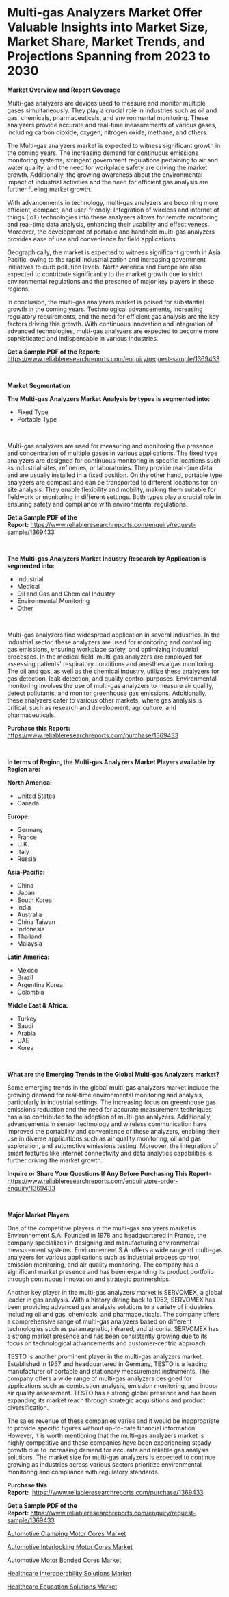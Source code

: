 <p><h1>Multi-gas Analyzers Market Offer Valuable Insights into Market Size, Market Share, Market Trends, and Projections Spanning from 2023 to 2030</h1></p><p><strong>Market Overview and Report Coverage</strong></p>
<p><p>Multi-gas analyzers are devices used to measure and monitor multiple gases simultaneously. They play a crucial role in industries such as oil and gas, chemicals, pharmaceuticals, and environmental monitoring. These analyzers provide accurate and real-time measurements of various gases, including carbon dioxide, oxygen, nitrogen oxide, methane, and others.</p><p>The Multi-gas analyzers market is expected to witness significant growth in the coming years. The increasing demand for continuous emissions monitoring systems, stringent government regulations pertaining to air and water quality, and the need for workplace safety are driving the market growth. Additionally, the growing awareness about the environmental impact of industrial activities and the need for efficient gas analysis are further fueling market growth.</p><p>With advancements in technology, multi-gas analyzers are becoming more efficient, compact, and user-friendly. Integration of wireless and internet of things (IoT) technologies into these analyzers allows for remote monitoring and real-time data analysis, enhancing their usability and effectiveness. Moreover, the development of portable and handheld multi-gas analyzers provides ease of use and convenience for field applications.</p><p>Geographically, the market is expected to witness significant growth in Asia Pacific, owing to the rapid industrialization and increasing government initiatives to curb pollution levels. North America and Europe are also expected to contribute significantly to the market growth due to strict environmental regulations and the presence of major key players in these regions.</p><p>In conclusion, the multi-gas analyzers market is poised for substantial growth in the coming years. Technological advancements, increasing regulatory requirements, and the need for efficient gas analysis are the key factors driving this growth. With continuous innovation and integration of advanced technologies, multi-gas analyzers are expected to become more sophisticated and indispensable in various industries.</p></p>
<p><strong>Get a Sample PDF of the Report:</strong> <a href="https://www.reliableresearchreports.com/enquiry/request-sample/1369433">https://www.reliableresearchreports.com/enquiry/request-sample/1369433</a></p>
<p>&nbsp;</p>
<p><strong>Market Segmentation</strong></p>
<p><strong>The Multi-gas Analyzers Market Analysis by types is segmented into:</strong></p>
<p><ul><li>Fixed Type</li><li>Portable Type</li></ul></p>
<p>&nbsp;</p>
<p><p>Multi-gas analyzers are used for measuring and monitoring the presence and concentration of multiple gases in various applications. The fixed type analyzers are designed for continuous monitoring in specific locations such as industrial sites, refineries, or laboratories. They provide real-time data and are usually installed in a fixed position. On the other hand, portable type analyzers are compact and can be transported to different locations for on-site analysis. They enable flexibility and mobility, making them suitable for fieldwork or monitoring in different settings. Both types play a crucial role in ensuring safety and compliance with environmental regulations.</p></p>
<p><strong>Get a Sample PDF of the Report:</strong>&nbsp;<a href="https://www.reliableresearchreports.com/enquiry/request-sample/1369433">https://www.reliableresearchreports.com/enquiry/request-sample/1369433</a></p>
<p>&nbsp;</p>
<p><strong>The Multi-gas Analyzers Market Industry Research by Application is segmented into:</strong></p>
<p><ul><li>Industrial</li><li>Medical</li><li>Oil and Gas and Chemical Industry</li><li>Environmental Monitoring</li><li>Other</li></ul></p>
<p>&nbsp;</p>
<p><p>Multi-gas analyzers find widespread application in several industries. In the industrial sector, these analyzers are used for monitoring and controlling gas emissions, ensuring workplace safety, and optimizing industrial processes. In the medical field, multi-gas analyzers are employed for assessing patients' respiratory conditions and anesthesia gas monitoring. The oil and gas, as well as the chemical industry, utilize these analyzers for gas detection, leak detection, and quality control purposes. Environmental monitoring involves the use of multi-gas analyzers to measure air quality, detect pollutants, and monitor greenhouse gas emissions. Additionally, these analyzers cater to various other markets, where gas analysis is critical, such as research and development, agriculture, and pharmaceuticals.</p></p>
<p><strong>Purchase this Report:</strong>&nbsp; <a href="https://www.reliableresearchreports.com/purchase/1369433">https://www.reliableresearchreports.com/purchase/1369433</a></p>
<p>&nbsp;</p>
<p><strong>In terms of Region, the Multi-gas Analyzers Market Players available by Region are:</strong></p>
<p>
    <p> <strong> North America: </strong>
        <ul>
            <li>United States</li>
            <li>Canada</li>
        </ul>
        </p> 
    <p> <strong> Europe: </strong>
        <ul>
            <li>Germany</li>
            <li>France</li>
            <li>U.K.</li>
            <li>Italy</li>
            <li>Russia</li>
        </ul>
        </p> 
    <p> <strong> Asia-Pacific: </strong>
        <ul>
            <li>China</li>
            <li>Japan</li>
            <li>South Korea</li>
            <li>India</li>
            <li>Australia</li>
            <li>China Taiwan</li>
            <li>Indonesia</li>
            <li>Thailand</li>
            <li>Malaysia</li>
        </ul>
        </p> 
    <p> <strong> Latin America: </strong>
        <ul>
            <li>Mexico</li>
            <li>Brazil</li>
            <li>Argentina Korea</li>
            <li>Colombia</li>
        </ul>
        </p> 
    <p> <strong> Middle East & Africa: </strong>
        <ul>
            <li>Turkey</li>
            <li>Saudi</li>
            <li>Arabia</li>
            <li>UAE</li>
            <li>Korea</li>
        </ul>
    </p>
    </p>
<p>&nbsp;</p>
<p><strong>What are the Emerging Trends in the Global Multi-gas Analyzers market?</strong></p>
<p><p>Some emerging trends in the global multi-gas analyzers market include the growing demand for real-time environmental monitoring and analysis, particularly in industrial settings. The increasing focus on greenhouse gas emissions reduction and the need for accurate measurement techniques has also contributed to the adoption of multi-gas analyzers. Additionally, advancements in sensor technology and wireless communication have improved the portability and convenience of these analyzers, enabling their use in diverse applications such as air quality monitoring, oil and gas exploration, and automotive emissions testing. Moreover, the integration of smart features like internet connectivity and data analytics capabilities is further driving the market growth.</p></p>
<p><strong>Inquire or Share Your Questions If Any Before Purchasing This Report</strong>- <a href="https://www.reliableresearchreports.com/enquiry/pre-order-enquiry/1369433">https://www.reliableresearchreports.com/enquiry/pre-order-enquiry/1369433</a></p>
<p>&nbsp;</p>
<p><strong>Major Market Players</strong></p>
<p><p>One of the competitive players in the multi-gas analyzers market is Environnement S.A. Founded in 1978 and headquartered in France, the company specializes in designing and manufacturing environmental measurement systems. Environnement S.A. offers a wide range of multi-gas analyzers for various applications such as industrial process control, emission monitoring, and air quality monitoring. The company has a significant market presence and has been expanding its product portfolio through continuous innovation and strategic partnerships. </p><p>Another key player in the multi-gas analyzers market is SERVOMEX, a global leader in gas analysis. With a history dating back to 1952, SERVOMEX has been providing advanced gas analysis solutions to a variety of industries including oil and gas, chemicals, and pharmaceuticals. The company offers a comprehensive range of multi-gas analyzers based on different technologies such as paramagnetic, infrared, and zirconia. SERVOMEX has a strong market presence and has been consistently growing due to its focus on technological advancements and customer-centric approach.</p><p>TESTO is another prominent player in the multi-gas analyzers market. Established in 1957 and headquartered in Germany, TESTO is a leading manufacturer of portable and stationary measurement instruments. The company offers a wide range of multi-gas analyzers designed for applications such as combustion analysis, emission monitoring, and indoor air quality assessment. TESTO has a strong global presence and has been expanding its market reach through strategic acquisitions and product diversification.</p><p>The sales revenue of these companies varies and it would be inappropriate to provide specific figures without up-to-date financial information. However, it is worth mentioning that the multi-gas analyzers market is highly competitive and these companies have been experiencing steady growth due to increasing demand for accurate and reliable gas analysis solutions. The market size for multi-gas analyzers is expected to continue growing as industries across various sectors prioritize environmental monitoring and compliance with regulatory standards.</p></p>
<p><strong>Purchase this Report:</strong>&nbsp;&nbsp;<a href="https://www.reliableresearchreports.com/purchase/1369433">https://www.reliableresearchreports.com/purchase/1369433</a></p>
<p></p>
<p><strong>Get a Sample PDF of the Report:</strong>&nbsp;<a href="https://www.reliableresearchreports.com/enquiry/request-sample/1369433">https://www.reliableresearchreports.com/enquiry/request-sample/1369433</a></p>
<p><p><a href="https://www.linkedin.com/pulse/automotive-clamping-motor-cores-market-size-2023-2030-qpgoe/">Automotive Clamping Motor Cores Market</a></p><p><a href="https://www.linkedin.com/pulse/automotive-interlocking-motor-cores-market-share-amp-new-3xzze/">Automotive Interlocking Motor Cores Market</a></p><p><a href="https://www.linkedin.com/pulse/decoding-automotive-motor-bonded-cores-market-deep-dive-phdae/">Automotive Motor Bonded Cores Market</a></p><p><a href="https://medium.com/@sylvanfahey/healthcare-interoperability-solutions-market-size-cagr-trends-2024-2030-01cdb5496c02">Healthcare Interoperability Solutions Market</a></p><p><a href="https://medium.com/@clayreinger/healthcare-education-solutions-market-size-cagr-trends-2024-2030-31dd8e27577c">Healthcare Education Solutions Market</a></p></p>